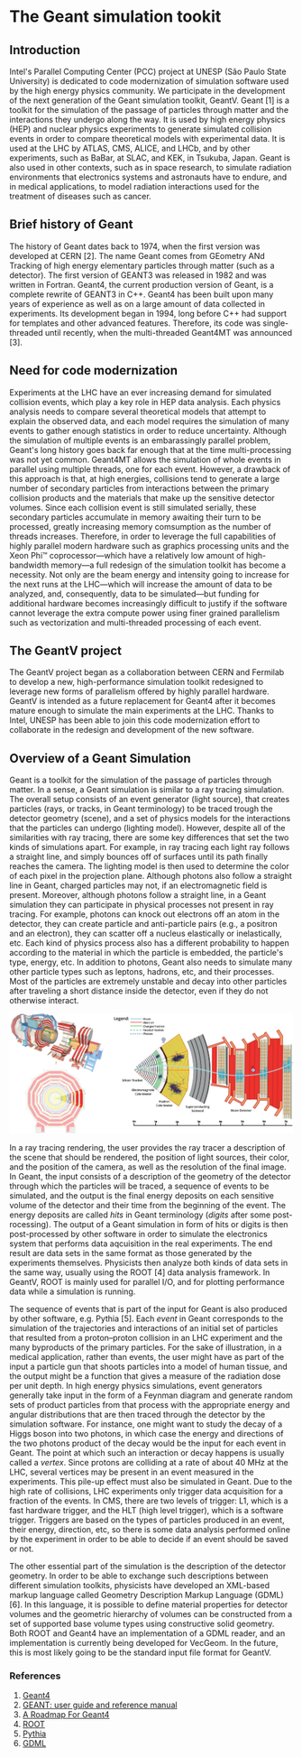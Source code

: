 # The Geant simulation tookit

## Introduction

Intel's Parallel Computing Center (PCC) project at UNESP (São Paulo State
University) is dedicated to code modernization of simulation software used by
the high energy physics community. We participate in the development of the next
generation of the Geant simulation toolkit, GeantV.  Geant [1] is a toolkit for
the simulation of the passage of particles through matter and the interactions
they undergo along the way. It is used by high energy physics (HEP) and nuclear
physics experiments to generate simulated collision events in order to compare
theoretical models with experimental data.  It is used at the LHC by ATLAS, CMS,
ALICE, and LHCb, and by other experiments, such as BaBar, at SLAC, and KEK, in
Tsukuba, Japan. Geant is also used in other contexts, such as in space research,
to simulate radiation environments that electronics systems and astronauts have
to endure, and in medical applications, to model radiation interactions used for
the treatment of diseases such as cancer.

## Brief history of Geant

The history of Geant dates back to 1974, when the first version was developed at
CERN [2]. The name Geant comes from GEometry ANd Tracking of high energy
elementary particles through matter (such as a detector). The first version of
GEANT3 was released in 1982 and was written in Fortran. Geant4, the current
production version of Geant, is a complete rewrite of GEANT3 in C++.  Geant4 has
been built upon many years of experience as well as on a large amount of data
collected in experiments. Its development began in 1994, long before C++ had
support for templates and other advanced features.  Therefore, its code was
single-threaded until recently, when the multi-threaded Geant4MT was announced [3].

## Need for code modernization

Experiments at the LHC have an ever increasing demand for simulated collision
events, which play a key role in HEP data analysis. Each physics analysis needs
to compare several theoretical models that attempt to explain the observed data,
and each model requires the simulation of many events to gather enough
statistics in order to reduce uncertainty. Although the simulation of multiple
events is an embarassingly parallel problem, Geant's long history goes back far
enough that at the time multi-processing was not yet common. Geant4MT allows the
simulation of whole events in parallel using multiple threads, one for each
event. However, a drawback of this approach is that, at high energies, collisions
tend to generate a large number of secondary particles from interactions between
the primary collision products and the materials that make up the sensitive
detector volumes. Since each collision event is still simulated serially, these
secondary particles accumulate in memory awaiting their turn to be processed,
greatly increasing memory comsumption as the number of threads increases.
Therefore, in order to leverage the full capabilities of highly parallel modern
hardware such as graphics processing units and the Xeon Phi™ coprocessor—which
have a relatively low amount of high-bandwidth memory—a full redesign of the
simulation toolkit has become a necessity. Not only are the beam energy and
intensity going to increase for the next runs at the LHC—which will increase
the amount of data to be analyzed, and, consequently, data to be simulated—but
funding for additional hardware becomes increasingly difficult to justify if the
software cannot leverage the extra compute power using finer grained parallelism
such as vectorization and multi-threaded processing of each event.

## The GeantV project

The GeantV project began as a collaboration between CERN and Fermilab to develop
a new, high-performance simulation toolkit redesigned to leverage new forms of
parallelism offered by highly parallel hardware. GeantV is intended as a future
replacement for Geant4 after it becomes mature enough to simulate the main
experiments at the LHC. Thanks to Intel, UNESP has been able to join this code
modernization effort to collaborate in the redesign and development of the new
software.

## Overview of a Geant Simulation

Geant is a toolkit for the simulation of the passage of particles through
matter. In a sense, a Geant simulation is similar to a ray tracing simulation.
The overall setup consists of an event generator (light source), that creates
particles (rays, or tracks, in Geant terminology) to be traced trough the
detector geometry (scene), and a set of physics models for the interactions that
the particles can undergo (lighting model). However, despite all of the
similarities with ray tracing, there are some key differences that set the two
kinds of simulations apart. For example, in ray tracing each light ray follows a
straight line, and simply bounces off of surfaces until its path finally reaches
the camera. The lighting model is then used to determine the color of each pixel
in the projection plane. Although photons also follow a straight line in Geant,
charged particles may not, if an electromagnetic field is present. Moreover,
although photons follow a straight line, in a Geant simulation they can
participate in physical processes not present in ray tracing. For example,
photons can knock out electrons off an atom in the detector, they can create
particle and anti-particle pairs (e.g., a positron and an electron), they can
scatter off a nucleus elastically or inelastically, etc.  Each kind of physics
process also has a different probability to happen according to the material in
which the particle is embedded, the particle's type, energy, etc. In addition to
photons, Geant also needs to simulate many other particle types such as leptons,
hadrons, etc, and their processes. Most of the particles are extremely unstable
and decay into other particles after traveling a short distance inside the
detector, even if they do not otherwise interact.

![CMS (source: cms.web.cern.ch)](../figures/cms.png)

In a ray tracing rendering, the user provides the ray tracer a description of
the scene that should be rendered, the position of light sources, their color,
and the position of the camera, as well as the resolution of the final image.
In Geant, the input consists of a description of the geometry of the detector
through which the particles will be traced, a sequence of events to be
simulated, and the output is the final energy deposits on each sensitive volume
of the detector and their time from the beginning of the event. The energy
deposits are called _hits_ in Geant terminology (_digits_ after some
post-rocessing). The output of a Geant simulation in form of hits or digits is
then post-processed by other software in order to simulate the electronics
system that performs data aqcuisition in the real experiments. The end result
are data sets in the same format as those generated by the experiments
themselves. Physicists then analyze both kinds of data sets in the same way,
usually using the ROOT [4] data analysis framework. In GeantV, ROOT is mainly
used for parallel I/O, and for plotting performance data while a simulation is
running.

The sequence of events that is part of the input for Geant is also produced by
other software, e.g. Pythia [5]. Each _event_ in Geant corresponds to the
simulation of the trajectories and interactions of an initial set of particles
that resulted from a proton–proton collision in an LHC experiment and the many
byproducts of the primary particles. For the sake of illustration, in a medical
application, rather than events, the user might have as part of the input a
particle gun that shoots particles into a model of human tissue, and the output
might be a function that gives a measure of the radiation dose per unit depth.
In high energy physics simulations, event generators generally take input in the
form of a Feynman diagram and generate random sets of product particles from
that process with the appropriate energy and angular distributions that are then
traced through the detector by the simulation software. For instance, one might
want to study the decay of a Higgs boson into two photons, in which case the
energy and directions of the two photons product of the decay would be the input
for each event in Geant. The point at which such an interaction or decay happens
is usually called a _vertex_. Since protons are colliding at a rate of about 40
MHz at the LHC, several vertices may be present in an event measured in the
experiments. This pile-up effect must also be simulated in Geant. Due to the
high rate of collisions, LHC experiments only trigger data acquisition for a
fraction of the events. In CMS, there are two levels of trigger: L1, which is a
fast hardware trigger, and the HLT (high level trigger), which is a software
trigger. Triggers are based on the types of particles produced in an event,
their energy, direction, etc, so there is some data analysis performed online by
the experiment in order to be able to decide if an event should be saved or not.

The other essential part of the simulation is the description of the detector
geometry. In order to be able to exchange such descriptions between different
simulation toolkits, physicists have developed an XML-based markup language
called Geometry Description Markup Language (GDML) [6]. In this language, it is
possible to define material properties for detector volumes and the geometric
hierarchy of volumes can be constructed from a set of supported base volume
types using constructive solid geometry. Both ROOT and Geant4 have an
implementation of a GDML reader, and an implementation is currently being
developed for VecGeom. In the future, this is most likely going to be the
standard input file format for GeantV.

### References

1. [Geant4](http://ieeexplore.ieee.org/xpls/abs_all.jsp?isnumber=33833&arnumber=1610988&count=33&index=7&tag=1)
2. [GEANT: user guide and reference manual](https://cds.cern.ch/record/118715)
3. [A Roadmap For Geant4](http://iopscience.iop.org/1742-6596/396/5/052007/pdf/1742-6596_396_5_052007.pdf)
4. [ROOT](http://root.cern.ch)
5. [Pythia](http://home.thep.lu.se/~torbjorn/Pythia.html)
6. [GDML](http://gdml.web.cern.ch/GDML)
